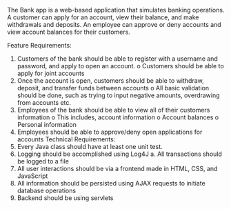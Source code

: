 The Bank app is a web-based application that simulates banking operations. A customer can apply for an account, view their balance, and make withdrawals and deposits. An employee can approve or deny accounts and view account balances for their customers.

Feature Requirements:
1. Customers of the bank should be able to register with a username and password, and apply to
open an account.
o Customers should be able to apply for joint accounts
2. Once the account is open, customers should be able to withdraw, deposit, and transfer funds
between accounts
o All basic validation should be done, such as trying to input negative amounts,
overdrawing from accounts etc.
3. Employees of the bank should be able to view all of their customers information
o This includes, account information
o Account balances
o Personal information
4. Employees should be able to approve/deny open applications for accounts
Technical Requirements:
1. Every Java class should have at least one unit test.
2. Logging should be accomplished using Log4J
a. All transactions should be logged to a file
3. All user interactions should be via a frontend made in HTML, CSS, and JavaScript
4. All information should be persisted using AJAX requests to initiate database operations
5. Backend should be using servlets
